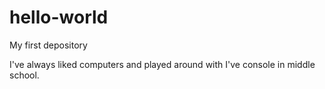 # hello-world
My first depository 

I've always liked computers and played around with I've 
console in middle school.
